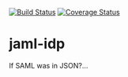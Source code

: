 [![Build Status](https://travis-ci.org/SamuelHornsey/jaml-idp.svg?branch=master)](https://travis-ci.org/SamuelHornsey/jaml-idp) [![Coverage Status](https://coveralls.io/repos/github/SamuelHornsey/jaml-idp/badge.svg?branch=master)](https://coveralls.io/github/SamuelHornsey/jaml-idp?branch=master)

# jaml-idp
If SAML was in JSON?...